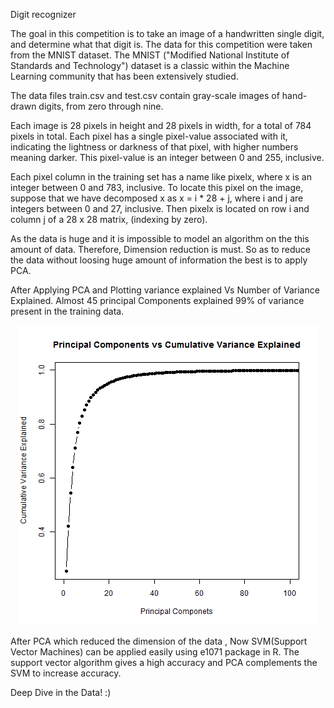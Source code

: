 Digit recognizer

The goal in this competition is to take an image of a handwritten single digit, and determine what that digit is.
The data for this competition were taken from the MNIST dataset. The MNIST 
("Modified National Institute of Standards and Technology") dataset is a classic within the Machine Learning community
that has been extensively studied.

The data files train.csv and test.csv contain gray-scale images of hand-drawn digits, from zero through nine.

Each image is 28 pixels in height and 28 pixels in width, for a total of 784 pixels in total. Each pixel has
a single pixel-value associated with it, indicating the lightness or darkness of that pixel, with higher numbers
meaning darker. This pixel-value is an integer between 0 and 255, inclusive.

Each pixel column in the training set has a name like pixelx, where x is an integer between 0 and 783, inclusive.
To locate this pixel on the image, suppose that we have decomposed x as x = i * 28 + j, where i and j are integers between 0 and 27,
inclusive. Then pixelx is located on row i and column j of a 28 x 28 matrix, (indexing by zero).

As the data is huge and it is impossible to model an algorithm on the this amount of data. Therefore, Dimension reduction is must.
So as to reduce the data without loosing huge amount of information the best is to apply PCA.

After Applying PCA and Plotting variance explained Vs Number of Variance Explained. Almost 45 principal Components explained 99% of variance 
present in the training data.
<p align="center">
<img src="Variance%20Explained.png">
</p>
After PCA which reduced the dimension of the data , Now SVM(Support Vector Machines) can be applied easily using e1071 package in R.
The support vector algorithm gives a high accuracy and PCA complements the SVM to increase accuracy.

Deep Dive in the Data! :)
